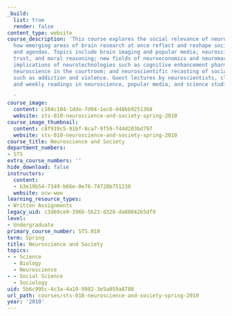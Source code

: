 ```yaml
---
_build:
  list: true
  render: false
content_type: website
course_description: 'This course explores the social relevance of neuroscience, considering
  how emerging areas of brain research at once reflect and reshape social attitudes
  and agendas. Topics include brain imaging and popular media; neuroscience of empathy,
  trust, and moral reasoning; new fields of neuroeconomics and neuromarketing; ethical
  implications of neurotechnologies such as cognitive enhancement pharmaceuticals;
  neuroscience in the courtroom; and neuroscientific recasting of social problems
  such as addiction and violence. Guest lectures by neuroscientists, class discussion,
  and weekly readings in neuroscience, popular media, and science studies.

  '
course_image:
  content: c104c104-1dde-7d94-1ec6-d48bb9251368
  website: sts-010-neuroscience-and-society-spring-2010
course_image_thumbnail:
  content: c8f919c5-91bf-8ca7-9f59-f44d203bd797
  website: sts-010-neuroscience-and-society-spring-2010
course_title: Neuroscience and Society
department_numbers:
- STS
extra_course_numbers: ''
hide_download: false
instructors:
  content:
  - b3e19b54-7349-b66e-0e76-74728b751230
  website: ocw-www
learning_resource_types:
- Written Assignments
legacy_uid: c3d69ce9-396b-5b23-d328-da8804265df9
level:
- Undergraduate
primary_course_number: STS.010
term: Spring
title: Neuroscience and Society
topics:
- - Science
  - Biology
  - Neuroscience
- - Social Science
  - Sociology
uid: 5b6c995c-4c3a-4a19-9982-3e5a059a8780
url_path: courses/sts-010-neuroscience-and-society-spring-2010
year: '2010'
---
```

